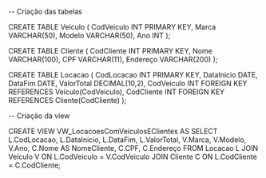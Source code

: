 -- Criação das tabelas

CREATE TABLE Veículo (
    CodVeiculo INT PRIMARY KEY,
    Marca VARCHAR(50),
    Modelo VARCHAR(50),
    Ano INT
);

CREATE TABLE Cliente (
    CodCliente INT PRIMARY KEY,
    Nome VARCHAR(100),
    CPF VARCHAR(11),
    Endereço VARCHAR(200)
);

CREATE TABLE Locacao (
    CodLocacao INT PRIMARY KEY,
    DataInicio DATE,
    DataFim DATE,
    ValorTotal DECIMAL(10,2),
    CodVeiculo INT FOREIGN KEY REFERENCES Veículo(CodVeiculo),
    CodCliente INT FOREIGN KEY REFERENCES Cliente(CodCliente)
);

-- Criação da view

CREATE VIEW VW_LocacoesComVeiculosEClientes AS
SELECT
    L.CodLocacao,
    L.DataInicio,
    L.DataFim,
    L.ValorTotal,
    V.Marca,
    V.Modelo,
    V.Ano,
    C.Nome AS NomeCliente,
    C.CPF,
    C.Endereço
FROM
    Locacao L
    JOIN Veículo V ON L.CodVeiculo = V.CodVeiculo
    JOIN Cliente C ON L.CodCliente = C.CodCliente;
